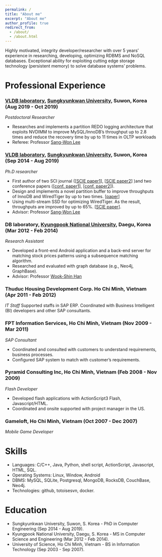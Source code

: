 ```yaml
---
permalink: /
title: "About me"
excerpt: "About me"
author_profile: true
redirect_from: 
  - /about/
  - /about.html
---
```

Highly motivated, integrity developer/researcher with over 5 years’ experience in researching, developing, optimizing RDBMS and NoSQL databases. Exceptional ability for exploiting cutting edge storage technology (persistent memory) to solve database systems’ problems.

# Professional Experience
### [VLDB laboratory](http://flashsql.skku.ac.kr/), [Sungkyunkwan University](http://skku.edu/), Suwon, Korea (Aug 2019 - Oct 2019)
_Postdoctoral Researcher_ 
* Researches and implements a partition REDO logging architecture that exploits NVDIMM to improve MySQL/InnoDB’s throughput up to 2.8 times and reduce the recovery time by up to 11 times in OLTP workloads 
* Referee: Professor [Sang-Won Lee](http://prof.icc.skku.ac.kr/~swlee/)

### [VLDB laboratory](http://flashsql.skku.ac.kr/), [Sungkyunkwan University](http://skku.edu/), Suwon, Korea (Sep 2014 - Aug 2019)
_Ph.D researcher_
*	First author of two SCI journal ([[SCIE paper1](https://www.sciencedirect.com/science/article/pii/S1383762118303102?via%3Dihub#b1)], [[SCIE paper2](http://jise.iis.sinica.edu.tw/JISESearch/pages/View/PaperView.jsf?keyId=167_2231)] )and two conference papers ([[conf. paper1](https://link.springer.com/chapter/10.1007/978-981-10-6520-0_1)], [[conf. paper2](http://dl.acm.org/citation.cfm?id=3007844)]).
*	Design and implements a novel partition buffer to improve throughputs of InnoDB and WiredTiger by up to two times. [[paper](https://www.sciencedirect.com/science/article/pii/S1383762118303102?via%3Dihub#b1)]
*	Using multi-stream SSD for optimizing WiredTiger. As the result, throughputs are improved by up to 65%. [[SCIE paper](http://jise.iis.sinica.edu.tw/JISESearch/pages/View/PaperView.jsf?keyId=167_2231)].
* Advisor: Professor [Sang-Won Lee](http://prof.icc.skku.ac.kr/~swlee/)

### DB laboratory, [Kyungpook National University](https://en.knu.ac.kr/main/main.htm), Daegu, Korea  (Mar 2012 - Feb 2014)
_Research Assistant_ 
*	Developed a front-end Android application and a back-end server for matching stock prices patterns using a subsequence matching algorithm.
*	Researched and evaluated with graph database (e.g., Neo4j, GraphBase). 
* Advisor: Professor [Wook-Shin Han](https://sites.google.com/a/dblab.postech.ac.kr/postechdblab/home/people/professor-1)

### Thuduc Housing Development Corp. Ho Chi Minh, Vietnam (Apr 2011 - Feb 2012)
_IT Staff_
Supported staffs in SAP ERP. Coordinated with Business Intelligent (BI) developers and other SAP consultants.
### FPT Information Services, Ho Chi Minh, Vietnam (Nov 2009 - Mar 2011)
_SAP Consultant_
*	Coordinated and consulted with customers to understand requirements, business processes.
*	Configured SAP system to match with customer’s requirements.

### Pyramid Consulting Inc, Ho Chi Minh, Vietnam (Feb 2008 - Nov 2009)
_Flash Developer_
*	Developed flash applications with ActionScript3 Flash, Javascript/HTML.
*	Coordinated and onsite supported with project manager in the US.

### Gameloft, Ho Chi Minh, Vietnam (Oct 2007 - Dec 2007)
_Mobile Game Developer_

# Skills
*	Languages: C/C++, Java, Python, shell script, ActionScript, Javascript, HTML, SQL.
*	Operating Systems: Linux, Window, Android
*	DBMS: MySQL, SQLite, Postgresql, MongoDB, RocksDB, CouchBase, Neo4j.
*	Technologies: github, totoisesvn, docker.


# Education
- Sungkyunkwan University, Suwon, S. Korea - PhD in Computer Engineering  (Sep 2014 - Aug 2019).
- Kyungpook National University, Daegu, S. Korea  - MS in Computer Science and Engineering (Mar 2012 - Feb 2014).
- University of Science, Ho Chi Minh, Vietnam - BS in Information Technology (Sep 2003 - Sep 2007).

